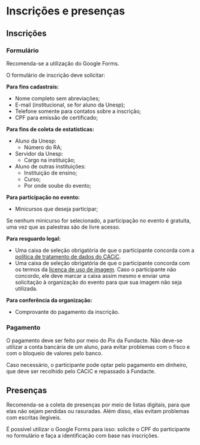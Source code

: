 # Inscrições e presenças

## Inscrições

### Formulário

Recomenda-se a utilização do Google Forms.

O formulário de inscrição deve solicitar:

**Para fins cadastrais:**

- Nome completo sem abreviações;
- E-mail (institucional, se for aluno da Unesp);
- Telefone somente para contatos sobre a inscrição;
- CPF para emissão de certificado;

**Para fins de coleta de estatísticas:**

- Aluno da Unesp:
  - Número do RA;
- Servidor da Unesp:
  - Cargo na instituição;
- Aluno de outras instituições:
  - Instituição de ensino;
  - Curso;
  - Por onde soube do evento;

**Para participação no evento:**

- Minicursos que deseja participar;

Se nenhum minicurso for selecionado, a participação no evento é gratuita, uma vez que as palestras são de livre acesso.

**Para resguardo legal:**

- Uma caixa de seleção obrigatória de que o participante concorda com a [política de tratamento de dados do CACiC](/legal/privacy-policy).
- Uma caixa de seleção obrigatória de que o participante concorda com os termos da [licença de uso de imagem](/kb/CACiC/Legal/Licen%C3%A7a%20de%20uso%20de%20imagem). Caso o participante não concordo, ele deve marcar a caixa assim mesmo e enviar uma solicitação à organização do evento para que sua imagem não seja utilizada.

**Para conferência da organização:**

- Comprovante do pagamento da inscrição.

### Pagamento

O pagamento deve ser feito por meio do Pix da Fundacte. Não deve-se utilizar a conta bancária de um aluno, para evitar problemas com o fisco e com o bloqueio de valores pelo banco.

Caso necessário, o participante pode optar pelo pagamento em dinheiro, que deve ser recolhido pelo CACiC e repassado à Fundacte.

## Presenças

Recomenda-se a coleta de presenças por meio de listas digitais, para que elas não sejam perdidas ou rasuradas. Além disso, elas evitam problemas com escritas ilegíveis.

É possível utilizar o Google Forms para isso: solicite o CPF do participante no formulário e faça a identificação com base nas inscrições.
